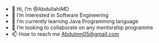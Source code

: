 - 👋 Hi, I’m @AbdullahiMD
- 👀 I’m interested in Software Engineering  
- 🌱 I’m currently learning Java Programming language 
- 💞️ I’m looking to collaborate on any mentorship programme
- 📫 How to reach me Abdulmn05@gmail.com

<!---
AbdullahiMD/AbdullahiMD is a ✨ special ✨ repository because its `README.md` (this file) appears on your GitHub profile.
You can click the Preview link to take a look at your changes.
--->

